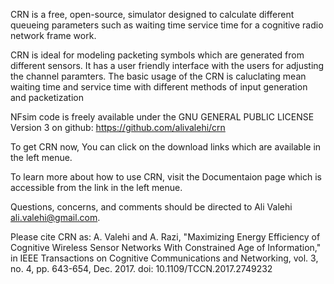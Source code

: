 CRN is a free, open-source, simulator designed to calculate different queueing parameters such as waiting time service time for a cognitive radio network frame work.

CRN is ideal for modeling packeting symbols which are generated from different sensors. It has a user friendly interface with the users for adjusting the channel paramters. The basic usage of the CRN is caluclating mean waiting time and service time with different methods of input generation and packetization 

NFsim code is freely available under the GNU GENERAL PUBLIC LICENSE Version 3 on github: https://github.com/alivalehi/crn

To get CRN now, You can click on the download links which are available in the left menue.

To learn more about how to use CRN, visit the Documentaion page which is accessible from the link in the left menue.


 Questions, concerns, and comments should be directed to Ali Valehi ali.valehi@gmail.com.

Please cite CRN as:
A. Valehi and A. Razi, "Maximizing Energy Efficiency of Cognitive Wireless Sensor Networks With Constrained Age of Information," in IEEE Transactions on Cognitive Communications and Networking, vol. 3, no. 4, pp. 643-654, Dec. 2017.
doi: 10.1109/TCCN.2017.2749232
